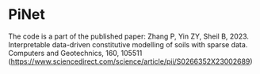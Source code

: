 # PiNet
The code is a part of the published paper: Zhang P, Yin ZY, Sheil B, 2023. Interpretable data-driven constitutive modelling of soils with sparse data. Computers and Geotechnics, 160, 105511 (https://www.sciencedirect.com/science/article/pii/S0266352X23002689)
